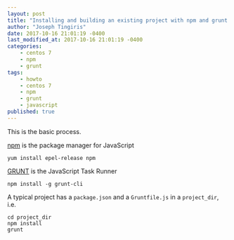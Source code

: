 ```yaml
---
layout: post
title: "Installing and building an existing project with npm and grunt on CentOS 7"
author: "Joseph Tingiris"
date: 2017-10-16 21:01:19 -0400
last_modified_at: 2017-10-16 21:01:19 -0400
categories:
    - centos 7
    - npm
    - grunt
tags:
    - howto
    - centos 7
    - npm
    - grunt
    - javascript
published: true
---
```


This is the basic process.

[npm](https://www.npmjs.com/) is the package manager for JavaScript
```
yum install epel-release npm
```

[GRUNT](https://gruntjs.com/) is the JavaScript Task Runner
```
npm install -g grunt-cli
```

A typical project has a `package.json` and a `Gruntfile.js` in a `project_dir`, i.e.
```
cd project_dir
npm install
grunt
```
